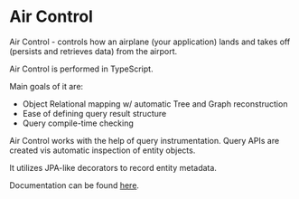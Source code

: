 # Air Control

Air Control - controls how an airplane (your application) lands
and takes off (persists and retrieves data) from the airport. 

Air Control is performed in TypeScript.

Main goals of it are:

- Object Relational mapping w/ automatic Tree and Graph reconstruction
- Ease of defining query result structure
- Query compile-time checking

Air Control works with the help of query instrumentation.  Query APIs 
are created vis automatic inspection of entity objects.

It utilizes JPA-like decorators to record entity metadata.

Documentation can be found [here](./doc/README.md).
